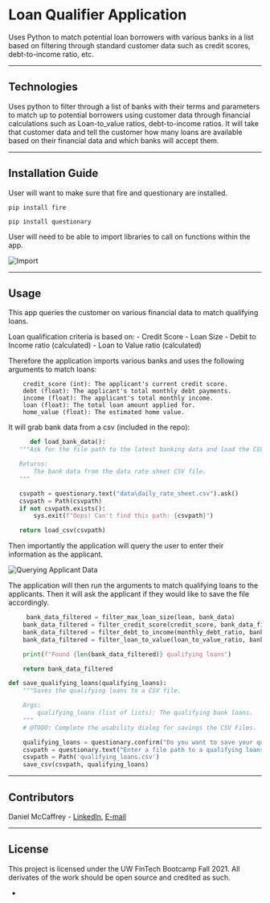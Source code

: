 # Loan Qualifier Application


Uses Python to match potential loan borrowers with various banks in a list based on filtering through standard customer data such as credit scores, debt-to-income ratio, etc.

---

## Technologies

Uses python to filter through a list of banks with their terms and parameters to match up to potential borrowers using customer data through financial calculations such as Loan-to_value ratios, debt-to-income ratios. It will take that customer data and tell the customer how many loans are available based on their financial data and which banks will accept them.

---

## Installation Guide

User will want to make sure that fire and questionary are installed. 

```pip install fire```

```pip install questionary```

User will need to be able to import libraries to call on functions within the app.

![Import](Screenshots/imports_loanqualifyer.png)



---

## Usage

This app queries the customer on various financial data to match qualifying loans. 

Loan qualification criteria is based on:
        - Credit Score
        - Loan Size
        - Debit to Income ratio (calculated)
        - Loan to Value ratio (calculated)

Therefore the application imports various banks and uses the following arguments to match loans:

        credit_score (int): The applicant's current credit score.
        debt (float): The applicant's total monthly debt payments.
        income (float): The applicant's total monthly income.
        loan (float): The total loan amount applied for.
        home_value (float): The estimated home value.

It will grab bank data from a csv (included in the repo):

 ```python
       def load_bank_data():
    """Ask for the file path to the latest banking data and load the CSV file.

    Returns:
        The bank data from the data rate sheet CSV file.
    """

    csvpath = questionary.text("data\daily_rate_sheet.csv").ask()
    csvpath = Path(csvpath)
    if not csvpath.exists():
        sys.exit(f"Oops! Can't find this path: {csvpath}")

    return load_csv(csvpath)
 ```

Then importantly the application will query the user to enter their information as the applicant. 

![Querying Applicant Data](Screenshots/applicant_data.png)

The application will then run the arguments to match qualifying loans to the applicants. Then it will ask the applicant if they would like to save the file accordingly.

```python
     bank_data_filtered = filter_max_loan_size(loan, bank_data)
    bank_data_filtered = filter_credit_score(credit_score, bank_data_filtered)
    bank_data_filtered = filter_debt_to_income(monthly_debt_ratio, bank_data_filtered)
    bank_data_filtered = filter_loan_to_value(loan_to_value_ratio, bank_data_filtered)

    print(f"Found {len(bank_data_filtered)} qualifying loans")

    return bank_data_filtered

def save_qualifying_loans(qualifying_loans):
    """Saves the qualifying loans to a CSV file.

    Args:
        qualifying_loans (list of lists): The qualifying bank loans.
    """
    # @TODO: Complete the usability dialog for savings the CSV Files.

    qualifying_loans = questionary.confirm("Do you want to save your qualifying loans?").ask()
    csvpath = questionary.text("Enter a file path to a qualifying loans sheet (.csv)").ask()
    csvpath = Path('qualifying_loans.csv')
    save_csv(csvpath, qualifying_loans)
 ```


---

## Contributors

Daniel McCaffrey - [LinkedIn](https://www.linkedin.com/in/mccaffreydanny/), [E-mail](mailto:McCaffrey.danny@gmail.com)

---


## License

This project is licensed under the UW FinTech Bootcamp Fall 2021. All derivates of the work should be open source and credited as such.

-

